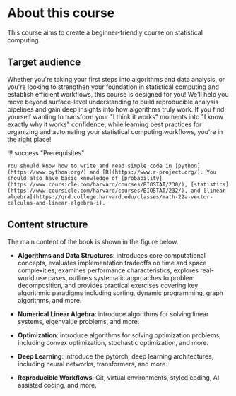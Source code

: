 # About this course

This course aims to create a beginner-friendly course on statistical computing.


## Target audience

Whether you're taking your first steps into algorithms and data analysis, or you're looking to strengthen your foundation in statistical computing and establish efficient workflows, this course is designed for you! We'll help you move beyond surface-level understanding to build reproducible analysis pipelines and gain deep insights into how algorithms truly work. If you find yourself wanting to transform your "I think it works" moments into "I know exactly why it works" confidence, while learning best practices for organizing and automating your statistical computing workflows, you're in the right place!

!!! success "Prerequisites"

    You should know how to write and read simple code in [python](https://www.python.org/) and [R](https://www.r-project.org/). You should also have basic knowledge of [probability](https://www.coursicle.com/harvard/courses/BIOSTAT/230/), [statistics](https://www.coursicle.com/harvard/courses/BIOSTAT/232/), and [linear algebra](https://qrd.college.harvard.edu/classes/math-22a-vector-calculus-and-linear-algebra-i).

## Content structure

The main content of the book is shown in the figure below.

- **Algorithms and Data Structures**: introduces core computational concepts, evaluates implementation tradeoffs on time and space complexities, examines performance characteristics, explores real-world use cases, outlines systematic approaches to problem decomposition, and provides practical exercises covering key algorithmic paradigms including sorting, dynamic programming, graph algorithms, and more.

- **Numerical Linear Algebra**: introduce algorithms for solving linear systems, eigenvalue problems, and more.
- **Optimization**: introduce algorithms for solving optimization problems, including convex optimization, stochastic optimization, and more.
- **Deep Learning**: introduce the pytorch, deep learning architectures, including neural networks, transformers, and more.
- **Reproducible Workflows**: Git, virtual environments, styled coding, AI assisted coding, and more.
